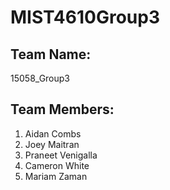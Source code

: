 # MIST4610Group3
## Team Name: 
15058_Group3
## Team Members:
1. Aidan Combs
2. Joey Maitran
3. Praneet Venigalla
4. Cameron White
5. Mariam Zaman
